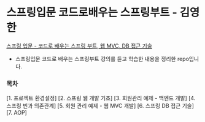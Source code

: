# 스프링입문 코드로배우는 스프링부트 - 김영한

[스프링 입문 - 코드로 배우는 스프링 부트, 웹 MVC, DB 접근 기술](https://www.inflearn.com/course/%EC%8A%A4%ED%94%84%EB%A7%81-%EC%9E%85%EB%AC%B8-%EC%8A%A4%ED%94%84%EB%A7%81%EB%B6%80%ED%8A%B8/dashboard)
* 스프링입문 코드로 배우는 스프링부트 강의를 듣고 학습한 내용을 정리한 repo입니다.


### 목차

[1. 프로젝트 환경설정]
[2. 스프링 웹 개발 기초]
[3. 회원관리 예제 - 백엔드 개발]
[4. 스프링 빈과 의존관계]
[5. 회원 관리 예제 - 웹 MVC 개발]
[6. 스프링 DB 접근 기술]
[7. AOP]
